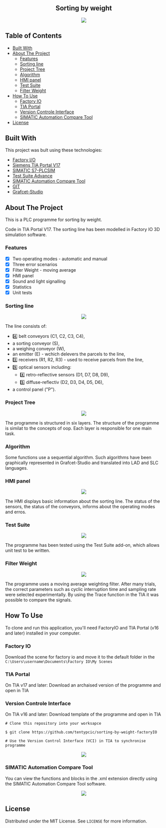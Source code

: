<h2 align="center">
Sorting by weight
</h2>

<p align="center">
  <img src="/Documentation/images/work-line.gif">
</p>

## Table of Contents
- [Built With](#built-with)
- [About The Project](#about-the-project)
  - [Features](#features)
  - [Sorting line](#sorting-line)
  - [Project Tree](#project-tree)
  - [Algorithm](#algorithm)
  - [HMI panel](#hmi-panel)
  - [Test Suite](#test-suite)
  - [Filter Weight](#filter-weight)
- [How To Use](#how-to-use)
  - [Factory IO](#factory-io)
  - [TIA Portal](#tia-portal)
  - [Version Controle Interface](#version-controle-interface)
  - [SIMATIC Automation Compare Tool](#simatic-automation-compare-tool)
- [License](#license)

## Built With
This project was bult using these technologies:
- [Factory I/O](https://factoryio.com/)
 - [ Siemens TIA Portal V17](https://support.industry.siemens.com/cs/document/109784440/simatic-step-7-incl-safety-s7-plcsim-and-wincc-v17-trial-download?dti=0&lc=en-PL) 
 - [SIMATIC S7-PLCSIM](https://support.industry.siemens.com/cs/document/109795016/simatic-s7-plcsim-advanced-v4-0-trial-download?dti=0&lc=en-PL)
 - [Test Suite Advance](https://support.industry.siemens.com/cs/document/109793099/tia-portal-test-suite-advanced-v17-trial-download?dti=0&lc=en-AT)
 - [SIMATIC Automation Compare Tool](https://support.industry.siemens.com/cs/document/109797235/simatic-automation-compare-tool-?dti=0&lc=en-DO) 
 - [GIT](https://git-scm.com/)
 - [Grafcet-Studio](https://www.mhj-tools.com/?page=grafcet-studio)

## About The Project

This is a PLC programme for sorting by weight.

Code in TIA Portal V17. The sorting line has been modelled in Factory IO 3D simulation software.

### Features

 - [x] Two operating modes - automatic and manual
 - [x] Three error scenarios
 - [x] Filter Weight - moving average
 - [x] HMI panel
 - [x] Sound and light signalling
 - [x] Statistics
 - [x] Unit tests

### Sorting line

<p align="center">
  <img src="/Documentation/images/line.png">
</p>

The line consists of:
 - :four: belt conveyors (C1, C2, C3, C4),
 - a sorting conveyor (S),
 - a weighing conveyor (W),
 - an emitter (E) - wchich delevers the parcels to the line,
 - :three: receivers (R1, R2, R3) - used to receive parcels from the line,
 - :nine: optical sensors including:
	 - :four: retro-reflective sensors (D1, D7, D8, D9),
	 - :five: diffuse-reflectiv (D2, D3, D4, D5, D6),
 - a control panel ("P").

### Project Tree
<p align="center">
  <img src="/Documentation/images/tree.png">
</p>

The programme is structured in six layers. The structure of the programme is similat to the concepts of oop. Each layer is responsible for one main task.

### Algorithm

Some functions use a sequential algorithm. Such algorithms have been graphically represented in Grafcet-Studio and translated into LAD and SLC languages.

### HMI panel

<p align="center">
  <img src="/Documentation/images/hmi-panel.gif">
</p>

The HMI displays basic information about the sorting line. The status of the sensors, the status of the conveyors, informs about the operating modes and erros.

### Test Suite

<p align="center">
  <img src="/Documentation/images/test.gif">
</p>

The programme has been tested using the Test Suite add-on, which allows unit test to be written.

### Filter Weight

<p align="center">
  <img src="/Documentation/images/trace.gif">
</p>

The programme uses a moving average weighting filter. After many trials, the correct parameters such as cyclic interruption time and sampling rate were selected experimentally. By using the Trace function in the TIA it was possible to compare the signals.

## How To Use

To clone and run this application, you'll need FactoryIO and TIA Portal (v16 and later) installed in your computer. 

### Factory IO

Download the scene for factory io and move it to the default folder in the `C:\Users\username\Documents\Factory IO\My Scenes`

### TIA Portal

On TIA v17 and later: 
Download an archaised version of the programme and open in TIA

### Version Controle Interface

On TIA v16 and later:
 Download template of the programme and open in TIA
 
    # Clone this repository into your worksapce
    
    $ git clone https://github.com/tentypcic/sorting-by-weight-factoryIO
    
    # Use the Version Control Interface (VCI) in TIA to synchronise programme

<p align="center">
  <img src="https://www.dmcinfo.com/Portals/0/Siemens-VCI-image-2.png">
</p>

### SIMATIC Automation Compare Tool

You can view the functions and blocks in the .xml extension directly using the SIMATIC Automation Compare Tool software.

<p align="center">
  <img src="/Documentation/images/act.png">
</p>

## License

Distributed under the MIT License. See `LICENSE` for more information.
